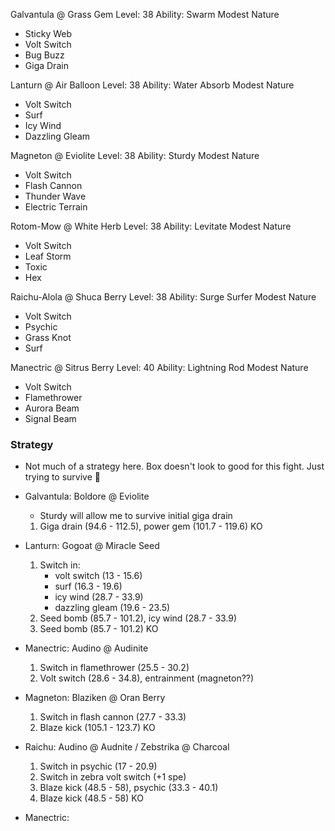 Galvantula @ Grass Gem
Level: 38
Ability: Swarm
Modest Nature
- Sticky Web
- Volt Switch
- Bug Buzz
- Giga Drain

Lanturn @ Air Balloon
Level: 38
Ability: Water Absorb
Modest Nature
- Volt Switch
- Surf
- Icy Wind
- Dazzling Gleam

Magneton @ Eviolite
Level: 38
Ability: Sturdy
Modest Nature
- Volt Switch
- Flash Cannon
- Thunder Wave
- Electric Terrain

Rotom-Mow @ White Herb
Level: 38
Ability: Levitate
Modest Nature
- Volt Switch
- Leaf Storm
- Toxic
- Hex

Raichu-Alola @ Shuca Berry
Level: 38
Ability: Surge Surfer
Modest Nature
- Volt Switch
- Psychic
- Grass Knot
- Surf

Manectric @ Sitrus Berry
Level: 40
Ability: Lightning Rod
Modest Nature
- Volt Switch
- Flamethrower
- Aurora Beam
- Signal Beam

### Strategy

* Not much of a strategy here. Box doesn't look to good for this fight. Just trying to survive :pray:

- Galvantula: Boldore @ Eviolite

    * Sturdy will allow me to survive initial giga drain

    1. Giga drain (94.6 - 112.5), power gem (101.7 - 119.6) KO

- Lanturn: Gogoat @ Miracle Seed

    1. Switch in:
        - volt switch (13 - 15.6)
        - surf (16.3 - 19.6)
        - icy wind (28.7 - 33.9)
        - dazzling gleam (19.6 - 23.5)
    2. Seed bomb (85.7 - 101.2), icy wind (28.7 - 33.9)
    3. Seed bomb (85.7 - 101.2) KO

- Manectric: Audino @ Audinite

    1. Switch in flamethrower (25.5 - 30.2)
    2. Volt switch (28.6 - 34.8), entrainment (magneton??)

- Magneton: Blaziken @ Oran Berry

    1. Switch in flash cannon (27.7 - 33.3)
    2. Blaze kick (105.1 - 123.7) KO

- Raichu: Audino @ Audnite / Zebstrika @ Charcoal

    1. Switch in psychic (17 - 20.9)
    2. Switch in zebra volt switch (+1 spe)
    3. Blaze kick (48.5 - 58), psychic (33.3 - 40.1)
    4. Blaze kick (48.5 - 58) KO

- Manectric: 